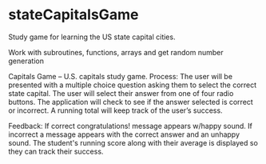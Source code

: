 # stateCapitalsGame
Study game for learning the US state capital cities.

Work with subroutines,  functions, arrays and get random number generation

Capitals Game – U.S. capitals study game.
Process:
The user will be presented with a multiple choice question asking them to select the correct state capital. The user will select their answer from one of four radio buttons. The application will check to see if the answer selected is correct or incorrect. A running total will keep track of the user’s success.

Feedback:
If correct congratulations! message appears w/happy sound.
If incorrect a message appears with the correct answer and an unhappy sound.
The student's running score along with their average is displayed so they can track their success.
